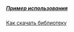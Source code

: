 ##### [Пример использования](https://www.youtube.com/watch?v=h7OPIH_NRKU "##### Пример использования")

[Как скачать библиотеку](https://github.com/kuvbur/gdl_bibl/wiki/%D0%9A%D0%B0%D0%BA-%D1%81%D0%BA%D0%B0%D1%87%D0%B0%D1%82%D1%8C-%D0%B1%D0%B8%D0%B1%D0%BB%D0%B8%D0%BE%D1%82%D0%B5%D0%BA%D0%B8)
